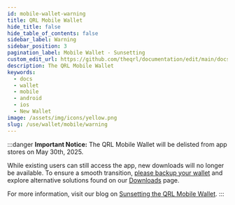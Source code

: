 ```yaml
---
id: mobile-wallet-warning
title: QRL Mobile Wallet
hide_title: false
hide_table_of_contents: false
sidebar_label: Warning
sidebar_position: 3
pagination_label: Mobile Wallet - Sunsetting
custom_edit_url: https://github.com/theqrl/documentation/edit/main/docs/Use/Wallet/Mobile/create-new-wallet.md
description: The QRL Mobile Wallet
keywords:
  - docs
  - wallet
  - mobile
  - android
  - ios
  - New Wallet
image: /assets/img/icons/yellow.png
slug: /use/wallet/mobile/warning
---
```



:::danger
**Important Notice:** The QRL Mobile Wallet will be delisted from app stores on May 30th, 2025. 

While existing users can still access the app, new downloads will no longer be available. To ensure a smooth transition, [please backup your wallet](/use/wallet/mobile/backup) and explore alternative solutions found on our [Downloads](https://www.theqrl.org/downloads) page. 

For more information, visit our blog on [Sunsetting the QRL Mobile Wallet](https://www.theqrl.org/blog/sunsetting-the-qrl-mobile-wallet/).
:::